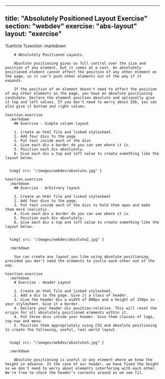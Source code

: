 ---
  title: "Absolutely Positioned Layout Exercise"
  section: "webdev"
  exercise: "abs-layout"
  layout: "exercise"
  ---
  
  %article
    %section
      :markdown
  
  
        # Absolutely Positioned Layouts.
  
        Absolute positioning gives us full control over the size and position of any element, but it comes at a cost. An absolutely positioned element cannot affect the position of any other element on the page, so it can't push other elements out of the way if it expands.
  
        If the position of an element doesn't need to affect the position of any other elements on the page, you have an absolute positioning candidate. Declare the element position absolute and optionally give it top and left values. If you don't need to worry about IE6, you can also give it bottom and right values.
  
    %section.exercise
      :markdown
        ## Exercise - Simple column layout
  
        1. Create an html file and linked stylesheet.
        2. Add four divs to the page
        3. Put text inside each of the divs
        4. Give each div a border do you can see where it is.
        5. Position each div absolutely.
        6. Give each div a top and left value to create something like the layout below.
  
  
      %img{ src: "/images/webdev/absolute.jpg" }
  
    %section.exercise
      :markdown
        ## Exercise - Arbitrary layout
  
        1. Create an html file and linked stylesheet
        2. Add four divs to the page.
        3. Put text inside each of the divs to hold them open and make them more realistic.
        4. Give each div a border do you can see where it is.
        5. Position each div absolutely.
        6. Give each div a top and left value to create something like the layout below.
  
  
      %img{ src: "/images/webdev/absolute2.jpg" }
  
      :markdown
  
        You can create any layout you like using absolute positioning, provided you don't need the elements to jostle each other out of the way.
  
    %section.exercise
      :markdown
        # Exercise - Header Layout
  
        1. Create an html file and linked stylesheet.
        2. Add a div to the page. Give it a class of header.
        3. Give the header div a width of 800px and a height of 150px in your stylesheet. Give it a border.
        4. Declare your header div position:relative. This will reset the origin for all absolutely positioned elements within it.
        4. Put three divs inside your header. Give them classes of logo, top-nav and menu.
        5. Position them appropriately using CSS and absolute positioning to create the following, useful, real world layout.
  
  
      %img{ src: "/images/webdev/absolute3.jpg" }
  
      :markdown
  
        Absolute positioning is useful in any element where we know the height in advance. It the case of our header, we have fixed the height so we don't need to worry about elements interfering with each other. We're free to chuck the header's contents around as we see fit.
  